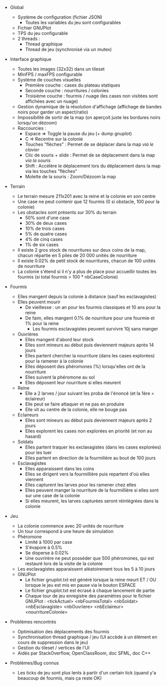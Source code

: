 * Global
    * Système de configuration (fichier JSON)
        * Toutes les variables du jeu sont configurables
    * Fichier GNUPlot
    * TPS du jeu configurable
    * 2 threads :
        * Thread graphique
        * Thread de jeu (synchronisé via un mutex)

* Interface graphique
    * Toutes les images (32x32) dans un tileset
    * MinFPS / maxFPS configurable
    * Système de couches visuelles
        * Première couche : cases du plateau statiques
        * Seconde couche : nourritures / colonies
        * Troisième couche : fourmis / nuage (les cases non visitées sont affichées avec un nuage)
    * Gestion dynamique de la résolution d'affichage (affichage de bandes noirs pour garder un aspect/ratio)
    * Impossibilité de sortir de la map (on aperçoit juste les bordures noirs lorsqu'on dézoom)
    * Raccourcies :
        * Espace => Toggle la pause du jeu (+ dump gnuplot)
        * C => Recentre sur la colonie
        * Touches "flèches" : Permet de se déplacer dans la map *via le clavier*
        * Clic de souris + slide : Permet de se déplacement dans la map *via la souris*
        * Shift : Accélère le déplacement lors du déplacement dans la map via les touches "flèches"
        * Molette de la souris : Zoom/Dézoom la map

* Terrain
    * Le terrain mesure 211x201 avec la reine et la colonie en son centre
    * Une case ne peut contenir que 12 fourmis (0 si obstacle, 100 pour la colonie)
    * Les obstacles sont présents sur 30% du terrain
        * 50% sont d'une case
        * 30% de deux cases
        * 10% de trois cases
        * 5% de quatre cases
        * 4% de cinq cases
        * 1% de six cases
    * Il existe 2 gros stock de nourritures sur deux coins de la map, chacun répartie en 5 piles de 20 000 unités de
      nourriture
    * Il existe 0.02% de petit stock de nourritures, chacun de 100 unités de nourriture
    * La colonie s'étend si il n'y a plus de place pour accueillir toutes les fourmis (si total fourmis > 100 \*
      nbCaseColonie)

* Fourmis
    * Elles mangent depuis la colonie à distance (sauf les esclavagistes)
    * Elles peuvent mourir
        * De vieillesse : un an pour les fourmis classiques et 10 ans pour la reine
        * De faim, elles mangent 0.1% de nourriture pour une fourmie et 1% pour la reine
            * Les fourmis esclavagistes peuvent survivre 10j sans manger
    * Ouvrières
        * Elles mangent d'abord leur stock
        * Elles sont mineurs au début puis deviennent majeurs après 14 jours
        * Elles partent chercher la nourriture (dans les cases explorées) pour la ramener à la colonie
        * Elles déposent des phéromones (%) lorsqu'elles ont de la nourriture
        * Elles suivent la phéromone au sol
        * Elles déposent leur nourriture si elles meurent
    * Reine
        * Elle a 2 larves / jour suivant les proba de l'énoncé (et la 1ère = éclaireur)
        * Elle peut se faire attaquer et ne pas en produire
        * Elle vit au centre de la colonie, elle ne bouge pas
    * Eclaireurs
        * Elles sont mineurs au début puis deviennent majeurs après 2 jours
        * Elles explorent les cases non explorées en priorité (et non au hasard)
    * Soldats
        * Elles partent traquer les exclavagistes (dans les cases explorées) pour les tuer
        * Elles partent en direction de la fourmilière au bout de 100 jours
    * Esclavagistes
        * Elles apparaissent dans les coins
        * Elles se dirigent vers la fourmillière puis repartent d'où elles viennent
        * Elles capturent les larves pour les ramener chez elles
        * Elles peuvent manger la nourriture de la fourmillière si elles sont sur une case de la colonie
        * Si elles meurent, les larves capturées seront réintégrées dans la colonie

* Jeu
    * La colonie commence avec 20 unités de nourriture
    * Un tour correspond à une heure de simulation
    * Phéromone
        * Limité à 1000 par case
        * S'évapore à 0.5%
        * Se disperse à 0.02%
        * Une ouvrirère ne peut posséder que 500 phéromones, qui est restauré lors de la visite de la colonie
    * Les esclavagistes apparaissent aléatoirement tous les 5 à 10 jours
    * GNUPlot
        * Le fichier gnuplot.txt est généré lorsque la reine meurt ET / OU lorsque le jeu est mis en pause via le bouton
          ESPACE
        * Le fichier gnuplot.txt est écrasé à chaque lancement de partie
        * Chaque tour de jeu enregistre des paramètres pour le fichier GNUPlot :
          \<tickActuel> \<nbFourmisTotal> \<nbSoldat> \<nbEsclavagiste> \<nbOuvriere> \<nbEclaireur>
          \<nourritureColonie>

* Problèmes rencontrés
    * Optimisation des déplacements des fourmis
    * Synchronisation thread graphique / jeu (UI accède à un élément en cours de suppression dans le jeu)
    * Gestion du tileset / vertices de l'UI
    * Aidés par StackOverflow, OpenClassRoom, doc SFML, doc C++


* Problèmes/Bug connus
    * Les ticks de jeu sont plus lents à partir d'un certain tick (quand y'a beaucoup de fourmis, mais ça reste OK)